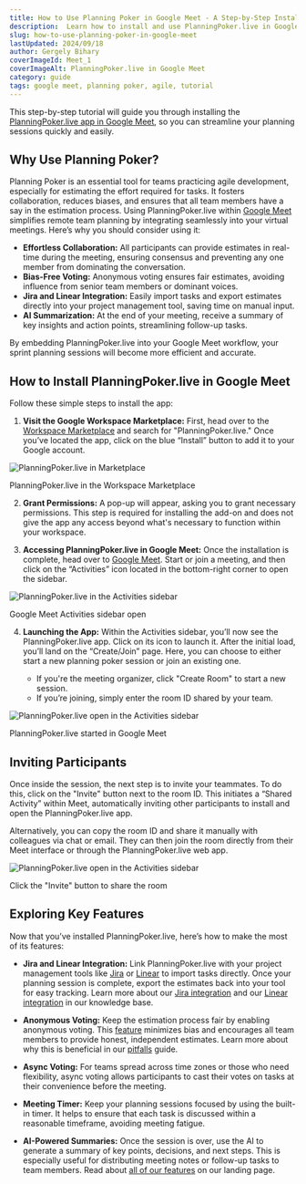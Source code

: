 ```yaml
---
title: How to Use Planning Poker in Google Meet - A Step-by-Step Installation Guide for Scrum Teams
description:  Learn how to install and use PlanningPoker.live in Google Meet to run effective scrum poker sessions. This guide walks you through the process, from installation to leveraging key features like Jira integration, anonymous voting, and AI-powered summaries.
slug: how-to-use-planning-poker-in-google-meet
lastUpdated: 2024/09/18
author: Gergely Bihary
coverImageId: Meet_1
coverImageAlt: PlanningPoker.live in Google Meet
category: guide
tags: google meet, planning poker, agile, tutorial
---
```


This step-by-step tutorial will guide you through installing the [PlanningPoker.live app in Google Meet](https://planningpoker.live/integrations/meet), so you can streamline your planning sessions quickly and easily.

## Why Use Planning Poker?

Planning Poker is an essential tool for teams practicing agile development, especially for estimating the effort required for tasks. It fosters collaboration, reduces biases, and ensures that all team members have a say in the estimation process. Using PlanningPoker.live within [Google Meet](https://meet.google.com) simplifies remote team planning by integrating seamlessly into your virtual meetings. Here’s why you should consider using it:

- **Effortless Collaboration:** All participants can provide estimates in real-time during the meeting, ensuring consensus and preventing any one member from dominating the conversation.
- **Bias-Free Voting:** Anonymous voting ensures fair estimates, avoiding influence from senior team members or dominant voices.
- **Jira and Linear Integration:** Easily import tasks and export estimates directly into your project management tool, saving time on manual input.
- **AI Summarization:** At the end of your meeting, receive a summary of key insights and action points, streamlining follow-up tasks.

By embedding PlanningPoker.live into your Google Meet workflow, your sprint planning sessions will become more efficient and accurate.

## How to Install PlanningPoker.live in Google Meet

Follow these simple steps to install the app:

1. **Visit the Google Workspace Marketplace:** First, head over to the [Workspace Marketplace](https://workspace.google.com/marketplace/app/planningpokerlive/417578634660) and search for "PlanningPoker.live." Once you’ve located the app, click on the blue “Install” button to add it to your Google account.

<div class="image-container">
    <img alt="PlanningPoker.live in Marketplace" src="https://res.cloudinary.com/dtvhnllmc/image/upload/c_scale,f_auto,w_1000,q_70/v1711188812/Meet_store.png">
    <p>PlanningPoker.live in the Workspace Marketplace</p>
</div>

2. **Grant Permissions:** A pop-up will appear, asking you to grant necessary permissions. This step is required for installing the add-on and does not give the app any access beyond what's necessary to function within your workspace.

3. **Accessing PlanningPoker.live in Google Meet:** Once the installation is complete, head over to [Google Meet](https://meet.google.com). Start or join a meeting, and then click on the “Activities” icon located in the bottom-right corner to open the sidebar.

<div class="image-container">
    <img alt="PlanningPoker.live in the Activities sidebar" src="https://res.cloudinary.com/dtvhnllmc/image/upload/c_scale,f_auto,w_1000,q_70/v1711188812/Meet-apps-tray.png">
    <p>Google Meet Activities sidebar open</p>
</div>

4. **Launching the App:** Within the Activities sidebar, you’ll now see the PlanningPoker.live app. Click on its icon to launch it. After the initial load, you’ll land on the “Create/Join” page. Here, you can choose to either start a new planning poker session or join an existing one.

   - If you're the meeting organizer, click "Create Room" to start a new session.
   - If you’re joining, simply enter the room ID shared by your team.

<div class="image-container">
    <img alt="PlanningPoker.live open in the Activities sidebar" src="https://res.cloudinary.com/dtvhnllmc/image/upload/c_scale,f_auto,w_1000,q_70/v1711188812/Meet-landing.png">
    <p>PlanningPoker.live started in Google Meet</p>
</div>

## Inviting Participants

Once inside the session, the next step is to invite your teammates. To do this, click on the "Invite" button next to the room ID. This initiates a “Shared Activity” within Meet, automatically inviting other participants to install and open the PlanningPoker.live app.

Alternatively, you can copy the room ID and share it manually with colleagues via chat or email. They can then join the room directly from their Meet interface or through the PlanningPoker.live web app.

<div class="image-container">
    <img alt="PlanningPoker.live open in the Activities sidebar" src="https://res.cloudinary.com/dtvhnllmc/image/upload/c_scale,f_auto,w_1000,q_70/v1711188812/Meet_3.png">
    <p>Click the "Invite" button to share the room</p>
</div>

## Exploring Key Features

Now that you’ve installed PlanningPoker.live, here’s how to make the most of its features:

- **Jira and Linear Integration:** Link PlanningPoker.live with your project management tools like [Jira](https://planningpoker.live/integrations/jira) or [Linear](https://planningpoker.live/integrations/linear) to import tasks directly. Once your planning session is complete, export the estimates back into your tool for easy tracking. Learn more about our [Jira integration](https://planningpoker.live/knowledge-base/how-to-estimate-jira-issues-with-planning-poker) and our [Linear integration](https://planningpoker.live/knowledge-base/estimate-linear-issues-planning-poker-live) in our knowledge base.
  
- **Anonymous Voting:** Keep the estimation process fair by enabling anonymous voting. This [feature](https://planningpoker.live/features) minimizes bias and encourages all team members to provide honest, independent estimates. Learn more about why this is beneficial in our [pitfalls](https://planningpoker.live/knowledge-base/common-mistakes-planning-poker) guide.

- **Async Voting:** For teams spread across time zones or those who need flexibility, async voting allows participants to cast their votes on tasks at their convenience before the meeting.

- **Meeting Timer:** Keep your planning sessions focused by using the built-in timer. It helps to ensure that each task is discussed within a reasonable timeframe, avoiding meeting fatigue.

- **AI-Powered Summaries:** Once the session is over, use the AI to generate a summary of key points, decisions, and next steps. This is especially useful for distributing meeting notes or follow-up tasks to team members. Read about [all of our features](https://planningpoker.live/features) on our landing page.
